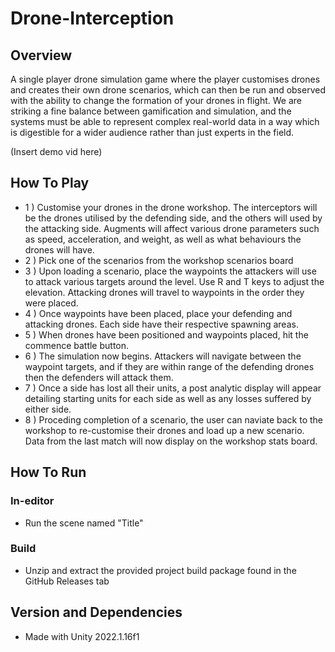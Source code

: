 # Drone-Interception

## Overview
A single player drone simulation game where the player customises drones and creates their own drone scenarios, which can then be run and observed with the ability to change the formation of your drones in flight. 
We are striking a fine balance between gamification and simulation, and the systems must be able to represent complex real-world data in a way which is digestible for a wider audience rather than just experts in the field. 

(Insert demo vid here)

## How To Play
- 1 ) Customise your drones in the drone workshop. The interceptors will be the drones utilised by the defending side, and the others will used by the attacking side. Augments will affect various drone parameters such as speed, acceleration, and weight, as well as what behaviours the drones will have. 
- 2 ) Pick one of the scenarios from the workshop scenarios board
- 3 ) Upon loading a scenario, place the waypoints the attackers will use to attack various targets around the level. Use R and T keys to adjust the elevation. Attacking drones will travel to waypoints in the order they were placed. 
- 4 ) Once waypoints have been placed, place your defending and attacking drones. Each side have their respective spawning areas. 
- 5 ) When drones have been positioned and waypoints placed, hit the commence battle button.
- 6 ) The simulation now begins. Attackers will navigate between the waypoint targets, and if they are within range of the defending drones then the defenders will attack them. 
- 7 ) Once a side has lost all their units, a post analytic display will appear detailing starting units for each side as well as any losses suffered by either side. 
- 8 ) Proceding completion of a scenario, the user can naviate back to the workshop to re-customise their drones and load up a new scenario. Data from the last match will now display on the workshop stats board. 

## How To Run
### In-editor
- Run the scene named "Title"
### Build
- Unzip and extract the provided project build package found in the GitHub Releases tab

## Version and Dependencies 
- Made with Unity 2022.1.16f1
